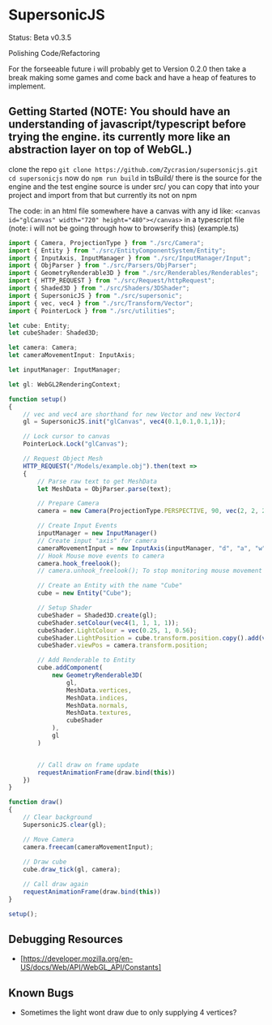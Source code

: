 # SupersonicJS
Status: Beta v0.3.5

Polishing Code/Refactoring

For the forseeable future i will probably get to Version 0.2.0 then take a break making some games and come back and have a heap of features to implement.

## Getting Started (NOTE: You should have an understanding of javascript/typescript before trying the engine. its currently more like an abstraction layer on top of WebGL.)
clone the repo 
`git clone https://github.com/Zycrasion/supersonicjs.git`
`cd supersonicjs`
now do
`npm run build`
in tsBuild/ there is the source for the engine and the test
engine source is under src/
you can copy that into your project and import from that
but currently its not on npm

The code:
in an html file somewhere have a canvas with any id like:
`<canvas id="glCanvas" width="720" height="480"></canvas>`
in a typescript file (note: i will not be going through how to browserify this)
(example.ts)
```ts
import { Camera, ProjectionType } from "./src/Camera";
import { Entity } from "./src/EntityComponentSystem/Entity";
import { InputAxis, InputManager } from "./src/InputManager/Input";
import { ObjParser } from "./src/Parsers/ObjParser";
import { GeometryRenderable3D } from "./src/Renderables/Renderables";
import { HTTP_REQUEST } from "./src/Request/httpRequest";
import { Shaded3D } from "./src/Shaders/3DShader";
import { SupersonicJS } from "./src/supersonic";
import { vec, vec4 } from "./src/Transform/Vector";
import { PointerLock } from "./src/utilities";

let cube: Entity;
let cubeShader: Shaded3D;

let camera: Camera;
let cameraMovementInput: InputAxis;

let inputManager: InputManager;

let gl: WebGL2RenderingContext;

function setup()
{
    // vec and vec4 are shorthand for new Vector and new Vector4
    gl = SupersonicJS.init("glCanvas", vec4(0.1,0.1,0.1,1));

    // Lock cursor to canvas
    PointerLock.Lock("glCanvas");

    // Request Object Mesh
    HTTP_REQUEST("/Models/example.obj").then(text =>
    {
        // Parse raw text to get MeshData
        let MeshData = ObjParser.parse(text);

        // Prepare Camera
        camera = new Camera(ProjectionType.PERSPECTIVE, 90, vec(2, 2, 2));

        // Create Input Events
        inputManager = new InputManager()
        // Create input "axis" for camera
        cameraMovementInput = new InputAxis(inputManager, "d", "a", "w", "s");
        // Hook Mouse move events to camera
        camera.hook_freelook();
        // camera.unhook_freelook(); To stop monitoring mouse movement

        // Create an Entity with the name "Cube"
        cube = new Entity("Cube");

        // Setup Shader
        cubeShader = Shaded3D.create(gl);
        cubeShader.setColour(vec4(1, 1, 1, 1));
        cubeShader.LightColour = vec(0.25, 1, 0.56);
        cubeShader.LightPosition = cube.transform.position.copy().add(vec(0, 0, 1));
        cubeShader.viewPos = camera.transform.position;

        // Add Renderable to Entity
        cube.addComponent(
            new GeometryRenderable3D(
                gl,
                MeshData.vertices,
                MeshData.indices,
                MeshData.normals,
                MeshData.textures,
                cubeShader
            ),
            gl
        )


        // Call draw on frame update
        requestAnimationFrame(draw.bind(this))
    })
}

function draw()
{
    // Clear background
    SupersonicJS.clear(gl);

    // Move Camera
    camera.freecam(cameraMovementInput);
    
    // Draw cube
    cube.draw_tick(gl, camera);

    // Call draw again
    requestAnimationFrame(draw.bind(this))
}

setup();
```

## Debugging Resources
- [https://developer.mozilla.org/en-US/docs/Web/API/WebGL_API/Constants]

## Known Bugs
- Sometimes the light wont draw due to only supplying 4 vertices?